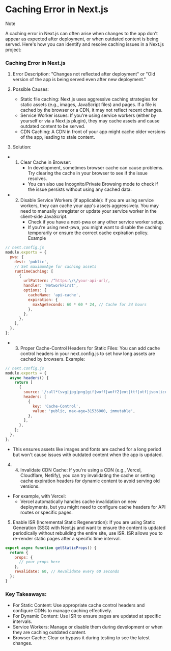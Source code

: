 # Caching Error in Next.js

>[!NOTE]
>A caching error in Next.js can often arise when changes to the app don't appear as expected after deployment, or when outdated content is being served. Here's how you can identify and resolve caching issues in a Next.js project:

### Caching Error in Next.js
1. Error Description:
"Changes not reflected after deployment" or "Old version of the app is being served even after new deployment."

2. Possible Causes:
   - Static file caching: Next.js uses aggressive caching strategies for static assets (e.g., images, JavaScript files) and pages. If a file is cached by the browser or a CDN, it may not reflect recent changes.
   - Service Worker issues: If you're using service workers (either by yourself or via a Next.js plugin), they may cache assets and cause outdated content to be served.
   - CDN Caching: A CDN in front of your app might cache older versions of the app, leading to stale content.

3. Solution:
- 1. Clear Cache in Browser:
     - In development, sometimes browser cache can cause problems. Try clearing the cache in your browser to see if the issue resolves.
     - You can also use Incognito/Private Browsing mode to check if the issue persists without using any cached data.
       
- 2. Disable Service Workers (if applicable):
  If you are using service workers, they can cache your app's assets aggressively. You may need to manually unregister or update your service worker in the client-side JavaScript.
     - Check if you have a next-pwa or any other service worker setup.
     - If you're using next-pwa, you might want to disable the caching temporarily or ensure the correct cache expiration policy.
  Example
```javascript
// next.config.js
module.exports = {
  pwa: {
    dest: 'public',
    // Set maximumAge for caching assets
    runtimeCaching: [
      {
        urlPattern: /^https:\/\/your-api-url/,
        handler: 'NetworkFirst',
        options: {
          cacheName: 'api-cache',
          expiration: {
            maxAgeSeconds: 60 * 60 * 24, // Cache for 24 hours
          },
        },
      },
    ],
  },
};
```
- 3. Proper Cache-Control Headers for Static Files: You can add cache control headers in your next.config.js to set how long assets are cached by browsers. Example:
```javascript
// next.config.js
module.exports = {
  async headers() {
    return [
      {
        source: '/:all*(svg|jpg|png|gif|woff|woff2|eot|ttf|otf|json|ico)',
        headers: [
          {
            key: 'Cache-Control',
            value: 'public, max-age=31536000, immutable',
          },
        ],
      },
    ];
  },
};
```
- This ensures assets like images and fonts are cached for a long period but won't cause issues with outdated content when the app is updated.

4. 4. Invalidate CDN Cache:
If you're using a CDN (e.g., Vercel, Cloudflare, Netlify), you can try invalidating the cache or setting cache expiration headers for dynamic content to avoid serving old versions.
- For example, with Vercel:
  - Vercel automatically handles cache invalidation on new deployments, but you might need to configure cache headers for API routes or specific pages.

5. Enable ISR (Incremental Static Regeneration):
If you are using Static Generation (SSG) with Next.js and want to ensure the content is updated periodically without rebuilding the entire site, use ISR. ISR allows you to re-render static pages after a specific time interval.
```javascript
export async function getStaticProps() {
  return {
    props: {
      // your props here
    },
    revalidate: 60, // Revalidate every 60 seconds
  };
}
```
### Key Takeaways:
- For Static Content: Use appropriate cache control headers and configure CDNs to manage caching effectively.
- For Dynamic Content: Use ISR to ensure pages are updated at specific intervals.
- Service Workers: Manage or disable them during development or when they are caching outdated content.
- Browser Cache: Clear or bypass it during testing to see the latest changes.

